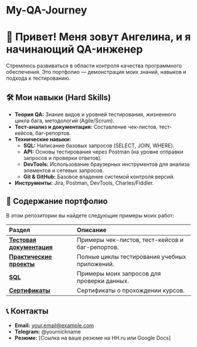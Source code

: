 # My-QA-Journey
# 👋 Привет! Меня зовут Ангелина, и я начинающий QA-инженер

Стремлюсь развиваться в области контроля качества программного обеспечения. Это портфолио — демонстрация моих знаний, навыков и подхода к тестированию.

## 🛠 Мои навыки (Hard Skills)
*   **Теория QA:** Знание видов и уровней тестирования, жизненного цикла бага, методологий (Agile/Scrum).
*   **Тест-анализ и документация:** Составление чек-листов, тест-кейсов, баг-репортов.
*   **Технические навыки:**
    *   **SQL:** Написание базовых запросов (SELECT, JOIN, WHERE).
    *   **API:** Основы тестирования через Postman (на уровне отправки запросов и проверки ответов).
    *   **DevTools:** Использование браузерных инструментов для анализа элементов и сетевых запросов.
    *   **Git & GitHub:** Базовое владение системой контроля версий.
*   **Инструменты:** Jira, Postman, DevTools, Charles/Fiddler.

## 📂 Содержание портфолио

В этом репозитории вы найдете следующие примеры моих работ:

| Раздел | Описание |
| :--- | :--- |
| [**Тестовая документация**](/Test_Documentation) | Примеры чек-листов, тест-кейсов и баг-репортов. |
| [**Практические проекты**](/Practice_Projects) | Полные циклы тестирования учебных приложений. |
| [**SQL**](/SQL) | Примеры моих запросов для проверки данных. |
| [**Сертификаты**](/Certificates) | Сертификаты о прохождении курсов. |

## 📞 Контакты
*   **Email:** your.email@example.com
*   **Telegram:** @yournickname
*   **Резюме:** [Ссылка на ваше резюме на HH.ru или Google Docs]
